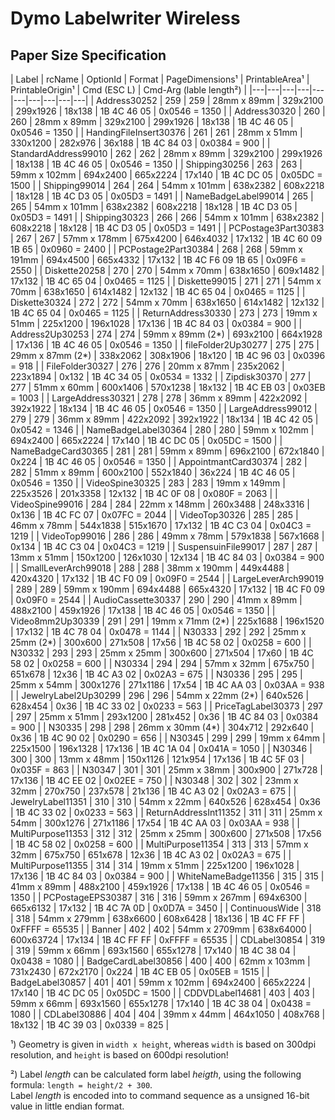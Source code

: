 # Dymo Labelwriter Wireless

## Paper Size Specification

| Label | rcName | OptionId | Format | PageDimensions¹ | PrintableArea¹ | PrintableOrigin¹ | Cmd (ESC L) | Cmd-Arg (lable length²) |
|---|---|---|---|---|---|---|---|---|---|
| Address30252 | 259 | 259 | 28mm x 89mm | 329x2100 | 299x1926 | 18x138 | 1B 4C 46 05 | 0x0546 = 1350 |
| Address30320 | 260 | 260 | 28mm x 89mm | 329x2100 | 299x1926 | 18x138 | 1B 4C 46 05 | 0x0546 = 1350 |
| HandingFileInsert30376 | 261 | 261 | 28mm x 51mm | 330x1200 | 282x976 | 36x188 | 1B 4C 84 03 | 0x0384 = 900 |
| StandardAddress99010 | 262 | 262 | 28mm x 89mm | 329x2100 | 299x1926 | 18x138 | 1B 4C 46 05 | 0x0546 = 1350 |
| Shipping30256 | 263 | 263 | 59mm x 102mm | 694x2400 | 665x2224 | 17x140 | 1B 4C DC 05 | 0x05DC = 1500 |
| Shipping99014 | 264 | 264 | 54mm x 101mm | 638x2382 | 608x2218 | 18x128 | 1B 4C D3 05 | 0x05D3 = 1491 |
| NameBadgeLabel99014 | 265 | 265 | 54mm x 101mm | 638x2382 | 608x2218 | 18x128 | 1B 4C D3 05 | 0x05D3 = 1491 |
| Shipping30323 | 266 | 266 | 54mm x 101mm | 638x2382 | 608x2218 | 18x128 | 1B 4C D3 05 | 0x05D3 = 1491 |
| PCPostage3Part30383 | 267 | 267 | 57mm x 178mm | 675x4200 | 646x4032 | 17x132 | 1B 4C 60 09 1B 65 | 0x0960 = 2400 |
| PCPostage2Part30384 | 268 | 268 | 59mm x 191mm | 694x4500 | 665x4332 | 17x132 | 1B 4C F6 09 1B 65 | 0x09F6 = 2550 |
| Diskette20258 | 270 | 270 | 54mm x 70mm | 638x1650 | 609x1482 | 17x132 | 1B 4C 65 04 | 0x0465 = 1125 |
| Diskette99015 | 271 | 271 | 54mm x 70mm | 638x1650 | 614x1482 | 12x132 | 1B 4C 65 04 | 0x0465 = 1125 |
| Diskette30324 | 272 | 272 | 54mm x 70mm | 638x1650 | 614x1482 | 12x132 | 1B 4C 65 04 | 0x0465 = 1125 |
| ReturnAddress30330 | 273 | 273 | 19mm x 51mm | 225x1200 | 196x1028 | 17x136 | 1B 4C 84 03 | 0x0384 = 900 |
| Address2Up30253 | 274 | 274 | 59mm x 89mm (2*) | 693x2100 | 664x1928 | 17x136 | 1B 4C 46 05 | 0x0546 = 1350 |
| fileFolder2Up30277 | 275 | 275 | 29mm x 87mm (2*) | 338x2062 | 308x1906 | 18x120 | 1B 4C 96 03 | 0x0396 = 918 |
| FileFolder30327 | 276 | 276 | 20mm x 87mm | 235x2062 | 223x1894 | 0x132 | 1B 4C 34 05 | 0x0534 = 1332 |
| Zipdisk30370 | 277 | 277 | 51mm x 60mm | 600x1406 | 570x1238 | 18x132 | 1B 4C EB 03 | 0x03EB = 1003 |
| LargeAddress30321 | 278 | 278 | 36mm x 89mm | 422x2092 | 392x1922 | 18x134 | 1B 4C 46 05 | 0x0546 = 1350 |
| LargeAddress99012 | 279 | 279 | 36mm x 89mm | 422x2092 | 392x1922 | 18x134 | 1B 4C 42 05 | 0x0542 = 1346 |
| NameBadgeLabel30364 | 280 | 280 | 59mm x 102mm | 694x2400 | 665x2224 | 17x140 | 1B 4C DC 05 | 0x05DC = 1500 |
| NameBadgeCard30365 | 281 | 281 | 59mm x 89mm | 696x2100 | 672x1840 | 0x224 | 1B 4C 46 05 | 0x0546 = 1350 |
| AppointmantCard30374 | 282 | 282 | 51mm x 89mm | 600x2100 | 552x1840 | 36x224 | 1B 4C 46 05 | 0x0546 = 1350 |
| VideoSpine30325 | 283 | 283 | 19mm x 149mm | 225x3526 | 201x3358 | 12x132 | 1B 4C 0F 08 | 0x080F = 2063 |
| VideoSpine99016 | 284 | 284 | 22mm x 148mm | 260x3488 | 248x3316 | 0x136 | 1B 4C FC 07 | 0x07FC = 2044 |
| VideoTop30326 | 285 | 285 | 46mm x 78mm | 544x1838 | 515x1670 | 17x132 | 1B 4C C3 04 | 0x04C3 = 1219 |
| VideoTop99016 | 286 | 286 | 49mm x 78mm | 579x1838 | 567x1668 | 0x134 | 1B 4C C3 04 | 0x04C3 = 1219 |
| SuspensuinFile99017 | 287 | 287 | 13mm x 51mm | 150x1200 | 126x1030 | 12x134 | 1B 4C 84 03 | 0x0384 = 900 |
| SmallLeverArch99018 | 288 | 288 | 38mm x 190mm | 449x4488 | 420x4320 | 17x132 | 1B 4C F0 09 | 0x09F0 = 2544 |
| LargeLeverArch99019 | 289 | 289 | 59mm x 190mm | 694x4488 | 665x4320 | 17x132 | 1B 4C F0 09 | 0x09F0 = 2544 |
| AudioCassette30337 | 290 | 290 | 41mm x 89mm | 488x2100 | 459x1926 | 17x138 | 1B 4C 46 05 | 0x0546 = 1350 |
| Video8mm2Up30339 | 291 | 291 | 19mm x 71mm (2*) | 225x1688 | 196x1520 | 17x132 | 1B 4C 78 04 | 0x0478 = 1144 |
| N30333 | 292 | 292 | 25mm x 25mm (2*) | 300x600 | 271x508 | 17x56 | 1B 4C 58 02 | 0x0258 = 600 |
| N30332 | 293 | 293 | 25mm x 25mm | 300x600 | 271x504 | 17x60 | 1B 4C 58 02 | 0x0258 = 600 |
| N30334 | 294 | 294 | 57mm x 32mm | 675x750 | 651x678 | 12x36 | 1B 4C A3 02 | 0x02A3 = 675 |
| N30336 | 295 | 295 | 25mm x 54mm | 300x1276 | 271x1186 | 17x54 | 1B 4C AA 03 | 0x03AA = 938 |
| JewelryLabel2Up30299 | 296 | 296 | 54mm x 22mm (2*) | 640x526 | 628x454 | 0x36 | 1B 4C 33 02 | 0x0233 = 563 |
| PriceTagLabel30373 | 297 | 297 | 25mm x 51mm | 293x1200 | 281x452 | 0x36 | 1B 4C 84 03 | 0x0384 = 900 |
| N30335 | 298 | 298 | 26mm x 30mm (4*) | 304x712 | 292x640 | 0x36 | 1B 4C 90 02 | 0x0290 = 656 |
| N30345 | 299 | 299 | 19mm x 64mm | 225x1500 | 196x1328 | 17x136 | 1B 4C 1A 04 | 0x041A = 1050 |
| N30346 | 300 | 300 | 13mm x 48mm | 150x1126 | 121x954 | 17x136 | 1B 4C 5F 03 | 0x035F = 863 |
| N30347 | 301 | 301 | 25mm x 38mm | 300x900 | 271x728 | 17x136 | 1B 4C EE 02 | 0x02EE = 750 |
| N30348 | 302 | 302 | 23mm x 32mm | 270x750 | 237x578 | 21x136 | 1B 4C A3 02 | 0x02A3 = 675 |
| JewelryLabel11351 | 310 | 310 | 54mm x 22mm | 640x526 | 628x454 | 0x36 | 1B 4C 33 02 | 0x0233 = 563 |
| ReturnAddressInt11352 | 311 | 311 | 25mm x 54mm | 300x1276 | 271x1186 | 17x54 | 1B 4C AA 03 | 0x03AA = 938 |
| MultiPurpose11353 | 312 | 312 | 25mm x 25mm | 300x600 | 271x508 | 17x56 | 1B 4C 58 02 | 0x0258 = 600 |
| MultiPurpose11354 | 313 | 313 | 57mm x 32mm | 675x750 | 651x678 | 12x36 | 1B 4C A3 02 | 0x02A3 = 675 |
| MultiPurpose11355 | 314 | 314 | 19mm x 51mm | 225x1200 | 196x1028 | 17x136 | 1B 4C 84 03 | 0x0384 = 900 |
| WhiteNameBadge11356 | 315 | 315 | 41mm x 89mm | 488x2100 | 459x1926 | 17x138 | 1B 4C 46 05 | 0x0546 = 1350 |
| PCPostageEPS30387 | 316 | 316 | 59mm x 267mm | 694x6300 | 665x6132 | 17x132 | 1B 4C 7A 0D | 0x0D7A = 3450 |
| ContinuousWide | 318 | 318 | 54mm x 279mm | 638x6600 | 608x6428 | 18x136 | 1B 4C FF FF | 0xFFFF = 65535 |
| Banner | 402 | 402 | 54mm x 2709mm | 638x64000 | 600x63724 | 17x134 | 1B 4C FF FF | 0xFFFF = 65535 |
| CDLabel30854 | 319 | 319 | 59mm x 66mm | 693x1560 | 655x1278 | 17x140 | 1B 4C 38 04 | 0x0438 = 1080 |
| BadgeCardLabel30856 | 400 | 400 | 62mm x 103mm | 731x2430 | 672x2170 | 0x224 | 1B 4C EB 05 | 0x05EB = 1515 |
| BadgeLabel30857 | 401 | 401 | 59mm x 102mm | 694x2400 | 665x2224 | 17x140 | 1B 4C DC 05 | 0x05DC = 1500 |
| CDDVDLabel14681 | 403 | 403 | 59mm x 66mm | 693x1560 | 655x1278 | 17x140 | 1B 4C 38 04 | 0x0438 = 1080 |
| CDLabel30886 | 404 | 404 | 39mm x 44mm | 464x1050 | 408x768 | 18x132 | 1B 4C 39 03 | 0x0339 = 825 |

¹) Geometry is given in `width x height`, whereas `width` is based on 300dpi resolution, and `height` is based on 600dpi resolution!

²) Label *length* can be calculated form label *heigth*, using the following formula: `length = height/2 + 300`. \
   Label *length* is encoded into to command sequence as a unsigned 16-bit value in little endian format.
